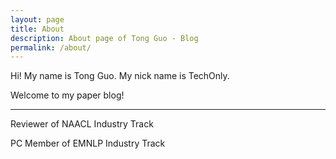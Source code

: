 ```yaml
---
layout: page
title: About
description: About page of Tong Guo - Blog 
permalink: /about/
---
```


Hi! My name is Tong Guo. My nick name is TechOnly.

Welcome to my paper blog!


---

Reviewer of NAACL Industry Track

PC Member of EMNLP Industry Track



<meta name="google-site-verification" content="8NeXeopl0Y7RpgHgRilAMtTLuzHTNav3LpL8MA7lj1A" />
